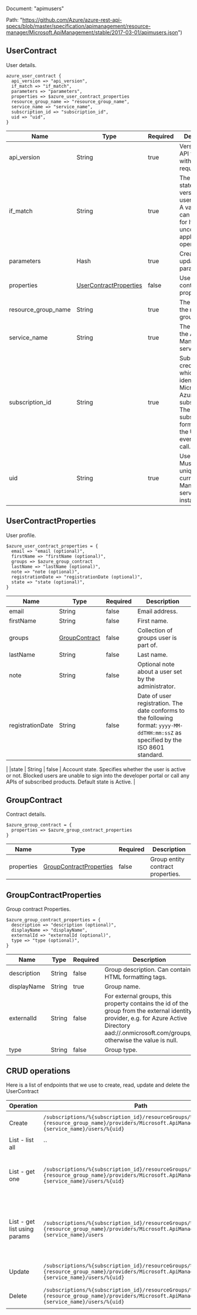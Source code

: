 Document: "apimusers"


Path: "https://github.com/Azure/azure-rest-api-specs/blob/master/specification/apimanagement/resource-manager/Microsoft.ApiManagement/stable/2017-03-01/apimusers.json")

## UserContract

User details.

```puppet
azure_user_contract {
  api_version => "api_version",
  if_match => "if_match",
  parameters => "parameters",
  properties => $azure_user_contract_properties
  resource_group_name => "resource_group_name",
  service_name => "service_name",
  subscription_id => "subscription_id",
  uid => "uid",
}
```

| Name        | Type           | Required       | Description       |
| ------------- | ------------- | ------------- | ------------- |
|api_version | String | true | Version of the API to be used with the client request. |
|if_match | String | true | The entity state (Etag) version of the user to delete. A value of '*' can be used for If-Match to unconditionally apply the operation. |
|parameters | Hash | true | Create or update parameters. |
|properties | [UserContractProperties](#usercontractproperties) | false | User entity contract properties. |
|resource_group_name | String | true | The name of the resource group. |
|service_name | String | true | The name of the API Management service. |
|subscription_id | String | true | Subscription credentials which uniquely identify Microsoft Azure subscription. The subscription ID forms part of the URI for every service call. |
|uid | String | true | User identifier. Must be unique in the current API Management service instance. |
        
## UserContractProperties

User profile.

```puppet
$azure_user_contract_properties = {
  email => "email (optional)",
  firstName => "firstName (optional)",
  groups => $azure_group_contract
  lastName => "lastName (optional)",
  note => "note (optional)",
  registrationDate => "registrationDate (optional)",
  state => "state (optional)",
}
```

| Name        | Type           | Required       | Description       |
| ------------- | ------------- | ------------- | ------------- |
|email | String | false | Email address. |
|firstName | String | false | First name. |
|groups | [GroupContract](#groupcontract) | false | Collection of groups user is part of. |
|lastName | String | false | Last name. |
|note | String | false | Optional note about a user set by the administrator. |
|registrationDate | String | false | Date of user registration. The date conforms to the following format: `yyyy-MM-ddTHH:mm:ssZ` as specified by the ISO 8601 standard.
 |
|state | String | false | Account state. Specifies whether the user is active or not. Blocked users are unable to sign into the developer portal or call any APIs of subscribed products. Default state is Active. |
        
## GroupContract

Contract details.

```puppet
$azure_group_contract = {
  properties => $azure_group_contract_properties
}
```

| Name        | Type           | Required       | Description       |
| ------------- | ------------- | ------------- | ------------- |
|properties | [GroupContractProperties](#groupcontractproperties) | false | Group entity contract properties. |
        
## GroupContractProperties

Group contract Properties.

```puppet
$azure_group_contract_properties = {
  description => "description (optional)",
  displayName => "displayName",
  externalId => "externalId (optional)",
  type => "type (optional)",
}
```

| Name        | Type           | Required       | Description       |
| ------------- | ------------- | ------------- | ------------- |
|description | String | false | Group description. Can contain HTML formatting tags. |
|displayName | String | true | Group name. |
|externalId | String | false | For external groups, this property contains the id of the group from the external identity provider, e.g. for Azure Active Directory aad://<tenant>.onmicrosoft.com/groups/<group object id>; otherwise the value is null. |
|type | String | false | Group type. |



## CRUD operations

Here is a list of endpoints that we use to create, read, update and delete the UserContract

| Operation | Path | Verb | Description | OperationID |
| ------------- | ------------- | ------------- | ------------- | ------------- |
|Create|`/subscriptions/%{subscription_id}/resourceGroups/%{resource_group_name}/providers/Microsoft.ApiManagement/service/%{service_name}/users/%{uid}`|Put|Creates or Updates a user.|User_CreateOrUpdate|
|List - list all|``||||
|List - get one|`/subscriptions/%{subscription_id}/resourceGroups/%{resource_group_name}/providers/Microsoft.ApiManagement/service/%{service_name}/users/%{uid}`|Get|Gets the details of the user specified by its identifier.|User_Get|
|List - get list using params|`/subscriptions/%{subscription_id}/resourceGroups/%{resource_group_name}/providers/Microsoft.ApiManagement/service/%{service_name}/users`|Get|Lists a collection of registered users in the specified service instance.|User_ListByService|
|Update|`/subscriptions/%{subscription_id}/resourceGroups/%{resource_group_name}/providers/Microsoft.ApiManagement/service/%{service_name}/users/%{uid}`|Put|Creates or Updates a user.|User_CreateOrUpdate|
|Delete|`/subscriptions/%{subscription_id}/resourceGroups/%{resource_group_name}/providers/Microsoft.ApiManagement/service/%{service_name}/users/%{uid}`|Delete|Deletes specific user.|User_Delete|
